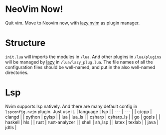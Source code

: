 # NeoVim Now!
Quit vim. Move to Neovim now, with [lazy.nvim](https://github.com/folke/lazy.nvim)
as plugin manager.
# Structure
`init.lua` will imports the modules in `/lua`.
And other plugins in `/lua/plugins` will be managed by [lazy](...) in `/lua/lazy_plug.lua`.
The file names of all the configuration files should be well-named,
and put in the also well-named directories.
# Lsp
Nvim supports lsp natively.
And there are many default config in `lspconfig.nvim` plugin. Just use it.
| language | lsp |
| --- | --- |
| c/cpp | clangd |
| python | pylsp |
| lua | lua_ls |
| csharp | csharp_ls |
| go | gopls |
| haskell | hls |
| rust | rust-analyzer |
| shell | sh_lsp |
| latex | texlab |
| java | jdtls |
